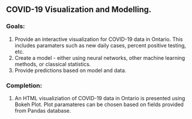 ## COVID-19 Visualization and Modelling.

### Goals:
1. Provide an interactive visualization for COVID-19 data in Ontario. This includes paramaters such as new daily cases, percent positive testing, etc. 
2. Create a model - either using neural networks, other machine learning methods, or classical statistics. 
3. Provide predictions based on model and data.

### Completion:
1. An HTML visualiziation of COVID-19 data in Ontario is presented using Bokeh Plot. Plot paramateres can be chosen based on fields provided from Pandas database.
